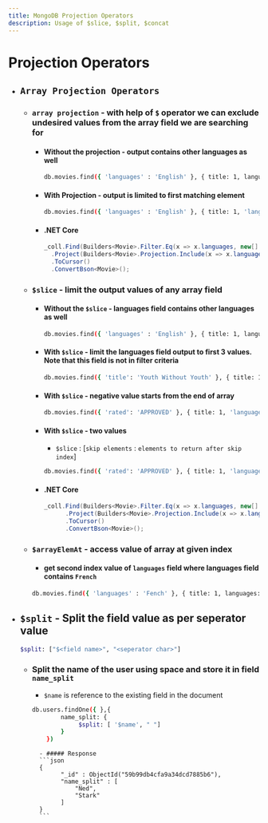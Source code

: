 ```yaml
---
title: MongoDB Projection Operators
description: Usage of $slice, $split, $concat
---
```


# Projection Operators
- ## `Array Projection Operators`
	- ### `array projection` - with help of `$` operator we can exclude undesired values from the array field we are searching for
		- #### Without the projection - output contains other languages as well
		  ```bash
		  db.movies.find({ 'languages' : 'English' }, { title: 1, languages: 1 }).pretty()
		  ```
		- #### With Projection - output is limited to first matching element
		  ```bash 			
		  db.movies.find({ 'languages' : 'English' }, { title: 1, 'languages.$': 1 }).pretty()
		  ```
		- #### .NET Core
		  ```csharp
		  _coll.Find(Builders<Movie>.Filter.Eq(x => x.languages, new[] { "English" }))
			.Project(Builders<Movie>.Projection.Include(x => x.languages).Include(x => x.title))
			.ToCursor()
			.ConvertBson<Movie>();
		  ```
	- ### `$slice` - limit the output values of any array field
		- #### Without the `$slice` - languages field contains other languages as well
		  ```bash
		  db.movies.find({ 'languages' : 'English' }, { title: 1, languages: 1 }).pretty()
		  ```
		- #### With `$slice` - limit the languages field output to first 3 values. Note that this field is not in filter criteria
		  ```bash 			
		  db.movies.find({ 'title': 'Youth Without Youth' }, { title: 1, 'languages': { $slice: 3 } }).pretty()
		  ```
		- #### With `$slice` - negative value starts from the end of array
		  ```bash 			
		  db.movies.find({ 'rated': 'APPROVED' }, { title: 1, 'languages': { $slice: -1 } }).pretty()
		  ```
		- #### With `$slice` - two values
			- `$slice` : [`skip elements` : `elements to return after skip index`]
		  ```bash 			
		  db.movies.find({ 'rated': 'APPROVED' }, { title: 1, 'languages': { $slice: [1, 3] } }).pretty()
		  ```
		- #### .NET Core
		  ```csharp
		  _coll.Find(Builders<Movie>.Filter.Eq(x => x.languages, new[] { "English" }))
				.Project(Builders<Movie>.Projection.Include(x => x.languages).Include(x => x.title).Slice(x => x.languages, 3))
				.ToCursor()
				.ConvertBson<Movie>();
		  ```
	- ### `$arrayElemAt` -  access value of array at given index
		- #### get second index value of `languages` field where languages field contains `French`
		```bash
		db.movies.find({ 'languages' : 'Fench' }, { title: 1, languages: { $arrayElemAt: [ "$languages", 1] } }).pretty()
		```

- ## `$split` - Split the field value as per seperator value
	```bash
    $split: ["$<field name>", "<seperator char>"]
	```
    - ### Split the name of the user using space and store it in field `name_split`
		- `$name` is reference to the existing field in the document
	    ```bash
	    db.users.findOne({ },{
	            name_split: {
	                 $split: [ '$name', " "] 
	            } 
	        })
	    ```
	        - ##### Response
			```json
	        {
				  "_id" : ObjectId("59b99db4cfa9a34dcd7885b6"),
				  "name_split" : [
					  "Ned",
					  "Stark"
				  ]
			}
	        ```


